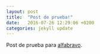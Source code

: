 ```yaml
---
layout: post
title:  "Post de prueba!"
date:   2016-07-26 12:29:06 +0200
categories: jekyll update
---
```

Post de prueba para [alfabravo].

[alfabravo]:	https://alfabravo.org
